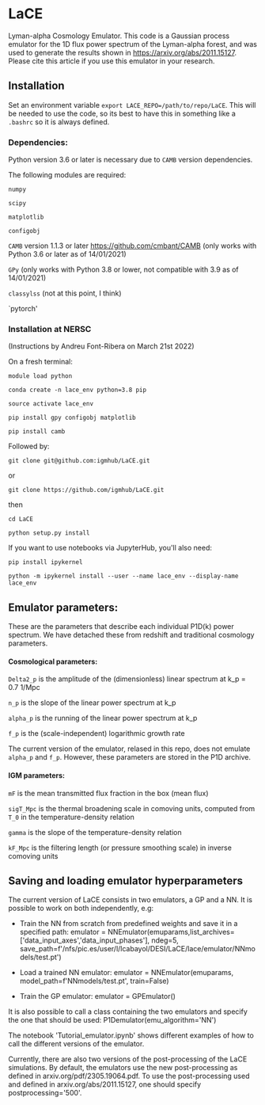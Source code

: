 # LaCE

Lyman-alpha Cosmology Emulator. This code is a Gaussian process emulator for the 1D flux power spectrum
of the Lyman-alpha forest, and was used to generate the results shown in
https://arxiv.org/abs/2011.15127. Please cite this article if you use this emulator in your research.

## Installation

Set an environment variable `export LACE_REPO=/path/to/repo/LaCE`. This will be needed to use the code, so its best to have this
in something like a `.bashrc` so it is always defined.

### Dependencies:
Python version 3.6 or later is necessary due to `CAMB` version dependencies.

The following modules are required:

`numpy`

`scipy`

`matplotlib`

`configobj`

`CAMB` version 1.1.3 or later https://github.com/cmbant/CAMB (only works with Python 3.6 or later as of 14/01/2021)

`GPy` (only works with Python 3.8 or lower, not compatible with 3.9 as of 14/01/2021)

`classylss` (not at this point, I think)

`pytorch'

### Installation at NERSC

(Instructions by Andreu Font-Ribera on March 21st 2022)

On a fresh terminal:

`module load python`

`conda create -n lace_env python=3.8 pip`

`source activate lace_env`

`pip install gpy configobj matplotlib`

`pip install camb`

Followed by:

`git clone git@github.com:igmhub/LaCE.git`

or

`git clone https://github.com/igmhub/LaCE.git`

then 

`cd LaCE`

`python setup.py install`

If you want to use notebooks via JupyterHub, you'll also need:

`pip install ipykernel`

`python -m ipykernel install --user --name lace_env --display-name lace_env`


## Emulator parameters:

These are the parameters that describe each individual P1D(k) power spectrum. We have detached these from redshift and traditional cosmology parameters.

#### Cosmological parameters:

`Delta2_p` is the amplitude of the (dimensionless) linear spectrum at k_p = 0.7 1/Mpc

`n_p` is the slope of the linear power spectrum at k_p

`alpha_p` is the running of the linear power spectrum at k_p

`f_p` is the (scale-independent) logarithmic growth rate

The current version of the emulator, relased in this repo, does not emulate `alpha_p` and `f_p`. However, these parameters are stored in the P1D archive.

#### IGM parameters:

`mF` is the mean transmitted flux fraction in the box (mean flux)

`sigT_Mpc` is the thermal broadening scale in comoving units, computed from `T_0` in the temperature-density relation

`gamma` is the slope of the temperature-density relation

`kF_Mpc` is the filtering length (or pressure smoothing scale) in inverse comoving units


## Saving and loading emulator hyperparameters

The current version of LaCE consists in two emulators, a GP and a NN. It is possible to work on both independently, e.g:

- Train the NN from scratch from predefined weights and save it in a specified path: 
emulator = NNEmulator(emuparams,list_archives=['data_input_axes','data_input_phases'], ndeg=5, save_path=f'/nfs/pic.es/user/l/lcabayol/DESI/LaCE/lace/emulator/NNmodels/test.pt')

- Load a trained NN emulator:
emulator = NNEmulator(emuparams, model_path=f'NNmodels/test.pt', train=False)

- Train the GP emulator:
emulator = GPEmulator()

It is also possible to call a class containing the two emulators and specify the one that should be used: 
P1Demulator(emu_algorithm='NN')

The notebook 'Tutorial_emulator.ipynb' shows different examples of how to call the different versions of the emulator. 

Currently, there are also two versions of the post-processing of the LaCE simulations. By default, the emulators use the new post-processing as defined in arxiv.org/pdf/2305.19064.pdf.
To use the post-processing used and defined in arxiv.org/abs/2011.15127, one should specify postprocessing='500'.

